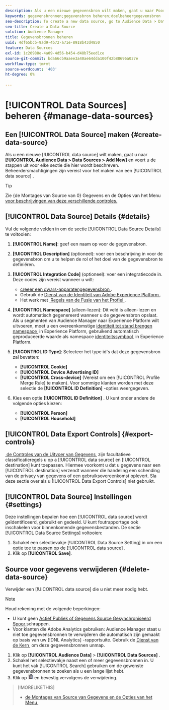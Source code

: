 ```yaml
---
description: Als u een nieuwe gegevensbron wilt maken, gaat u naar Poortgegevens > Gegevensbronnen > Nieuwe toevoegen en voert u de stappen voor elke sectie uit die hier wordt beschreven. Beheerdersmachtigingen zijn vereist voor het maken van een gegevensbron.
keywords: gegevensbronnen;gegevensbron beheren;doelbeheergegevensbron
seo-description: To create a new data source, go to Audience Data > Data Sources > Add New and complete the steps for each section described here. Administrator permissions are required to create a data source.
seo-title: Create a Data Source
solution: Audience Manager
title: Gegevensbronnen beheren
uuid: 4df65bcb-9ad9-4b72-a71e-8918b43d4850
feature: Data Sources
exl-id: 1c20988e-4a09-4d56-b454-d48b75eed1ce
source-git-commit: bda66cb9aaee3a40ae64dda100f42b88696a027e
workflow-type: tm+mt
source-wordcount: '403'
ht-degree: 0%

---
```


# [!UICONTROL Data Sources] beheren {#manage-data-sources}

## Een [!UICONTROL Data Source] maken {#create-data-source}

Als u een nieuwe [!UICONTROL data source] wilt maken, gaat u naar **[!UICONTROL Audience Data > Data Sources > Add New]** en voert u de stappen uit voor elke sectie die hier wordt beschreven. Beheerdersmachtigingen zijn vereist voor het maken van een [!UICONTROL data source] .

<!-- create-datasource.xml -->

>[!TIP]
>
>Zie {de Montages van Source van 0} Gegevens en de Opties van het Menu [&#x200B; voor beschrijvingen van deze verschillende controles.](../features/datasources-list-and-settings.md#settings-menu-options)

## [!UICONTROL Data Source] Details {#details}

Vul de volgende velden in om de sectie [!UICONTROL Data Source Details] te voltooien:

1. **[!UICONTROL Name]**: geef een naam op voor de gegevensbron.
1. **[!UICONTROL Description]** (optioneel): voer een beschrijving in voor de gegevensbron om u te helpen de rol of het doel van de gegevensbron te definiëren.
1. **[!UICONTROL Integration Code]** (optioneel): voer een integratiecode in. Deze codes zijn vereist wanneer u wilt:
   * [&#x200B; creeer een dwars-apparatengegevensbron &#x200B;](../features/profile-merge-rules/merge-rules-start.md#create-data-source).
   * Gebruik de [&#x200B; Dienst van de Identiteit van Adobe Experience Platform &#x200B;](https://experienceleague.adobe.com/docs/id-service/using/home.html?lang=nl-NL).
   * Het werk met [&#x200B; Regels van de Fusie van het Profiel &#x200B;](../features/profile-merge-rules/merge-rules-start.md).
1. **[!UICONTROL Namespace]** (alleen-lezen): Dit veld is alleen-lezen en wordt automatisch gegenereerd wanneer u de gegevensbron opslaat. Als u segmenten van Audience Manager naar Experience Platform wilt uitvoeren, moet u een overeenkomstige [&#x200B; identiteit tot stand brengen namespace &#x200B;](https://experienceleague.adobe.com/docs/experience-platform/identity/namespaces.html?lang=nl-NL#manage-namespaces) in Experience Platform, gebruikend automatisch geproduceerde waarde als namespace [&#x200B; identiteitssymbool &#x200B;](https://experienceleague.adobe.com/nl/docs/experience-platform/identity/features/namespaces#components-of-a-namespace) in Experience Platform.
1. **[!UICONTROL ID Type]**: Selecteer het type id&#39;s dat deze gegevensbron zal bevatten:
   * **[!UICONTROL Cookie]**
   * **[!UICONTROL Device Advertising ID]**
   * **[!UICONTROL Cross-device]** (Vereist om een [!UICONTROL Profile Merge Rule] te maken). Voor sommige klanten worden met deze selectie de **[!UICONTROL ID Definition]** -opties weergegeven.
1. Kies een optie **[!UICONTROL ID Definition]** . U kunt onder andere de volgende opties kiezen:

   * **[!UICONTROL Person]**
   * **[!UICONTROL Household]**

## [!UICONTROL Data Export Controls] {#export-controls}

[&#x200B; de Controles van de Uitvoer van Gegevens &#x200B;](../features/data-export-controls.md) zijn facultatieve classificatieregels u op a [!UICONTROL data source] en [!UICONTROL destination] kunt toepassen. Hiermee voorkomt u dat u gegevens naar een [!UICONTROL destination] verzendt wanneer die handeling een schending van de privacy van gegevens of een gebruiksovereenkomst oplevert. Sla deze sectie over als u [!UICONTROL Data Export Controls] niet gebruikt.

## [!UICONTROL Data Source] Instellingen {#settings}

Deze instellingen bepalen hoe een [!UICONTROL data source] wordt geïdentificeerd, gebruikt en gedeeld. U kunt foutrapportage ook inschakelen voor binnenkomende gegevensbestanden. De sectie [!UICONTROL Data Source Settings] voltooien:

1. Schakel een selectievakje [!UICONTROL Data Source Setting] in om een optie toe te passen op de [!UICONTROL data source] .
2. Klik op **[!UICONTROL Save]**.

## Source voor gegevens verwijderen {#delete-data-source}

<!-- t_datasource_delete.xml -->

Verwijder een [!UICONTROL data source] die u niet meer nodig hebt.

>[!NOTE]
>
>Houd rekening met de volgende beperkingen:
>
>* U kunt geen [&#x200B; Actief Publiek of Gegevens Source Gesynchroniseerd Spoor &#x200B;](../features/traits/client-activity-synced-audience-traits.md) schrappen.
>* Voor klanten die Adobe Analytics gebruiken: Audience Manager staat u niet toe gegevensbronnen te verwijderen die automatisch zijn gemaakt op basis van uw [!DNL Analytics] -rapportsuite. Gebruik de [&#x200B; Dienst van de Kern &#x200B;](https://experienceleague.adobe.com/nl/docs/core-services/interface/services/customer-attributes/attributes) om deze gegevensbronnen unmap.

1. Klik op **[!UICONTROL Audience Data]** > **[!UICONTROL Data Sources]** .
1. Schakel het selectievakje naast een of meer gegevensbronnen in.
U kunt het vak [!UICONTROL Search] gebruiken om de gewenste gegevensbronnen te zoeken als u een lange lijst hebt.
1. Klik op ![](assets/icon_trash.png) en bevestig vervolgens de verwijdering.


>[!MORELIKETHIS]
>
>* [&#x200B; de Montages van Source van Gegevens en de Opties van het Menu &#x200B;](../features/datasources-list-and-settings.md#settings-menu-options)

